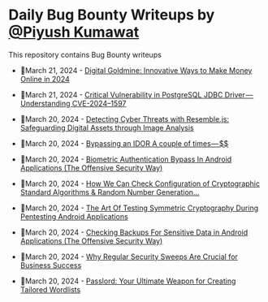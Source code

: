 # Daily Bug Bounty Writeups by [@Piyush Kumawat](https://twitter.com/piyush_supiy) 
This repository contains Bug Bounty writeups

<!-- BLOG-POST-LIST:START -->
 - 💯March 21, 2024 - [Digital Goldmine: Innovative Ways to Make Money Online in 2024](https://medium.com/@thewriterdude/digital-goldmine-innovative-ways-to-make-money-online-in-2024-c7d33d655535?source=rss------bug_bounty-5) 

 - 💯March 21, 2024 - [Critical Vulnerability in PostgreSQL JDBC Driver — Understanding CVE-2024–1597](https://shubhamrooter.medium.com/critical-vulnerability-in-postgresql-jdbc-driver-understanding-cve-2024-1597-81ac202c295e?source=rss------bug_bounty-5) 

 - 💯March 20, 2024 - [Detecting Cyber Threats with Resemble.js: Safeguarding Digital Assets through Image Analysis](https://medium.com/@corymack34/detecting-cyber-threats-with-resemble-js-safeguarding-digital-assets-through-image-analysis-9e2f3427f8ed?source=rss------bug_bounty-5) 

 - 💯March 20, 2024 - [Bypassing an IDOR A couple of times — $$](https://medium.com/@bxrowski0x/bypassing-an-idor-a-couple-of-times-4d67555a1545?source=rss------bug_bounty-5) 

 - 💯March 20, 2024 - [Biometric Authentication Bypass In Android Applications &lpar;The Offensive Security Way&rpar;](https://medium.com/@adipsharif/biometric-authentication-bypass-in-android-applications-the-offensive-security-way-c37d89b06db2?source=rss------bug_bounty-5) 

 - 💯March 20, 2024 - [How We Can Check Configuration of Cryptographic Standard Algorithms &amp; Random Number Generation…](https://medium.com/@adipsharif/how-we-can-check-configuration-of-cryptographic-standard-algorithms-random-number-generation-000cf9bfdb64?source=rss------bug_bounty-5) 

 - 💯March 20, 2024 - [The Art Of Testing Symmetric Cryptography During Pentesting Android Applications](https://medium.com/@adipsharif/the-art-of-testing-symmetric-cryptography-during-pentesting-android-applications-154dbab795d7?source=rss------bug_bounty-5) 

 - 💯March 20, 2024 - [Checking Backups For Sensitive Data in Android Applications &lpar;The Offensive Security Way&rpar;](https://medium.com/@adipsharif/checking-backups-for-sensitive-data-in-android-applications-the-offensive-security-way-95bd8820b84e?source=rss------bug_bounty-5) 

 - 💯March 20, 2024 - [Why Regular Security Sweeps Are Crucial for Business Success](https://medium.com/@siddiquiasad2299/why-regular-security-sweeps-are-crucial-for-business-success-7de57c663ca7?source=rss------bug_bounty-5) 

 - 💯March 20, 2024 - [Passlord: Your Ultimate Weapon for Creating Tailored Wordlists](https://navnee1h.medium.com/passlord-your-ultimate-weapon-for-creating-tailored-wordlists-924a491e9a0f?source=rss------bug_bounty-5) 
<!-- BLOG-POST-LIST:END -->

